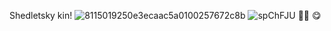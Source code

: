 Shedletsky kin! 
![8115019250e3ecaac5a0100257672c8b](https://github.com/user-attachments/assets/90aea12c-275a-4953-b601-d9d8fc510f5f)
![spChFJU](https://github.com/user-attachments/assets/5e311fc1-455a-4fe7-9c4f-7a09d9dfc2f4) 🍗🍗 😋
